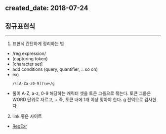 created_date: 2018-07-24
------

## 정규표현식
------

1. 표현식 간단하게 정리하는 법
 - /reg expression/ 
 - (capturing token)
 - [character set]
 - add conditions (query, quantifier, .. so on)
 - ex) 
    ```
    /([A-Za-z0-9])\w+/g
    ```
 - 풀이 A-Z, a-z, 0-9 해당하는 캐릭터 셋을 토큰 그룹으로 묶는다. 토큰 그룹은 WORD 단위로 자르고, + 즉, 토큰 내에 1개 이상 맞아야 한다. g 전역으로 검사한다.
 
2. link 좋은 사이트
 - [RegExr](https://regexr.com/)

